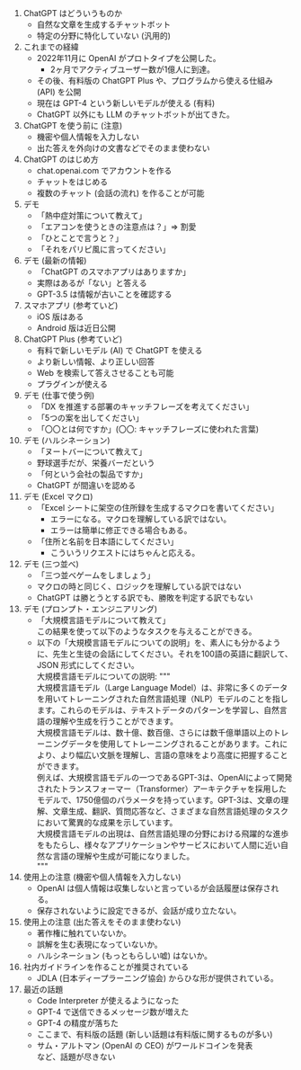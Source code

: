 1. ChatGPT はどういうものか
    - 自然な文章を生成するチャットボット
    - 特定の分野に特化していない (汎用的)
1. これまでの経緯
    - 2022年11月に OpenAI がプロトタイプを公開した。
        - 2ヶ月でアクティブユーザー数が1億人に到達。
    - その後、有料版の ChatGPT Plus や、プログラムから使える仕組み (API) を公開
    - 現在は GPT-4 という新しいモデルが使える (有料)
    - ChatGPT 以外にも LLM のチャットボットが出てきた。
2. ChatGPT を使う前に (注意)
    - 機密や個人情報を入力しない
    - 出た答えを外向けの文書などでそのまま使わない
3. ChatGPT のはじめ方
    - chat.openai.com でアカウントを作る
    - チャットをはじめる
    - 複数のチャット (会話の流れ) を作ることが可能
4. デモ
    - 「熱中症対策について教えて」
    - 「エアコンを使うときの注意点は？」⇒ 割愛
    - 「ひとことで言うと？」
    - 「それをパリピ風に言ってください」
5. デモ (最新の情報)
    - 「ChatGPT のスマホアプリはありますか」
    - 実際はあるが「ない」と答える
    - GPT-3.5 は情報が古いことを確認する
6. スマホアプリ (参考ていど)
    - iOS 版はある
    - Android 版は近日公開
7. ChatGPT Plus (参考ていど)
    - 有料で新しいモデル (AI) で ChatGPT を使える
    - より新しい情報、より正しい回答
    - Web を検索して答えさせることも可能
    - プラグインが使える
8. デモ (仕事で使う例)
    - 「DX を推進する部署のキャッチフレーズを考えてください」
    - 「5つの案を出してください」
    - 「〇〇とは何ですか」(〇〇: キャッチフレーズに使われた言葉)
9.  デモ (ハルシネーション)
    - 「ヌートバーについて教えて」
    - 野球選手だが、栄養バーだという
    - 「何という会社の製品ですか」
    - ChatGPT が間違いを認める
10. デモ (Excel マクロ)
    - 「Excel シートに架空の住所録を生成するマクロを書いてください」
        - エラーになる。マクロを理解している訳ではない。
        - エラーは簡単に修正できる場合もある。
    - 「住所と名前を日本語にしてください」
        - こういうリクエストにはちゃんと応える。
11. デモ (三つ並べ)
    - 「三つ並べゲームをしましょう」
    - マクロの時と同じく、ロジックを理解している訳ではない
    - ChatGPT は勝とうとする訳でも、勝敗を判定する訳でもない
12. デモ (プロンプト・エンジニアリング)
    - 「大規模言語モデルについて教えて」  
    この結果を使って以下のようなタスクを与えることができる。
    - 以下の「大規模言語モデルについての説明」を、素人にも分かるように、先生と生徒の会話にしてください。それを100語の英語に翻訳して、JSON 形式にしてください。  
大規模言語モデルについての説明: """  
大規模言語モデル（Large Language Model）は、非常に多くのデータを用いてトレーニングされた自然言語処理（NLP）モデルのことを指します。これらのモデルは、テキストデータのパターンを学習し、自然言語の理解や生成を行うことができます。  
大規模言語モデルは、数十億、数百億、さらには数千億単語以上のトレーニングデータを使用してトレーニングされることがあります。これにより、より幅広い文脈を理解し、言語の意味をより高度に把握することができます。  
例えば、大規模言語モデルの一つであるGPT-3は、OpenAIによって開発されたトランスフォーマー（Transformer）アーキテクチャを採用したモデルで、1750億個のパラメータを持っています。GPT-3は、文章の理解、文章生成、翻訳、質問応答など、さまざまな自然言語処理のタスクにおいて驚異的な成果を示しています。  
大規模言語モデルの出現は、自然言語処理の分野における飛躍的な進歩をもたらし、様々なアプリケーションやサービスにおいて人間に近い自然な言語の理解や生成が可能になりました。  
"""
13. 使用上の注意 (機密や個人情報を入力しない)
    - OpenAI は個人情報は収集しないと言っているが会話履歴は保存される。
    - 保存されないように設定できるが、会話が成り立たない。
14. 使用上の注意 (出た答えをそのまま使わない)
    - 著作権に触れていないか。
    - 誤解を生む表現になっていないか。
    - ハルシネーション (もっともらしい嘘) はないか。
15. 社内ガイドラインを作ることが推奨されている
    - JDLA (日本ディープラーニング協会) からひな形が提供されている。
16. 最近の話題
    - Code Interpreter が使えるようになった
    - GPT-4 で送信できるメッセージ数が増えた
    - GPT-4 の精度が落ちた
    - ここまで、有料版の話題 (新しい話題は有料版に関するものが多い)
    - サム・アルトマン (OpenAI の CEO) がワールドコインを発表  
    など、話題が尽きない
